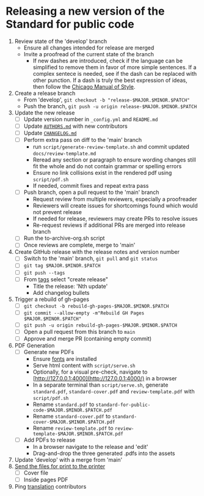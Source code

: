 <!-- SPDX-License-Identifier: CC0-1.0 -->
<!-- written in 2021 - 2022 by The Foundation for Public Code <info@publiccode.net> -->
# Releasing a new version of the Standard for public code

1. Review state of the 'develop' branch
    - Ensure all changes intended for release are merged
    - Invite a proofread of the current state of the branch
        - If new dashes are introduced, check if the language can be simplified to remove them in favor of more simple sentences. If a complex sentece is needed, see if the dash can be replaced with other punction. If a dash is truly the best expression of ideas, then follow the [Chicago Manual of Style](https://en.wikipedia.org/wiki/Dash#En_dash_versus_em_dash).
2. Create a release branch
    - From 'develop', `git checkout -b "release-$MAJOR.$MINOR.$PATCH"`
    - Push the branch, `git push -u origin release-$MAJOR.$MINOR.$PATCH`
3. Update the new release
    - [ ] Update version number in `_config.yml` and `README.md`
    - [ ] Update [`AUTHORS.md`](../AUTHORS.md) with new contributors
    - [ ] Update [`CHANGELOG.md`](../CHANGELOG.md)
    - [ ] Perform extra pass on diff to the 'main' branch
        - run `script/generate-review-template.sh` and commit updated `docs/review-template.md`
        - Reread any section or paragraph to ensure wording changes still fit the whole and do not contain grammar or spelling errors
        - Ensure no link collisions exist in the rendered pdf using `script/pdf.sh`
        - If needed, commit fixes and repeat extra pass
    - [ ] Push branch, open a pull request to the 'main' branch
        - Request review from multiple reviewers, especially a proofreader
        - Reviewers will create issues for shortcomings found which would not prevent release
        - If needed for release, reviewers may create PRs to resolve issues
        - Re-request reviews if additional PRs are merged into release branch
    - [ ] Run the to-archive-org.sh script
    - [ ] Once reviews are complete, merge to 'main'
4. Create GitHub release with the release notes and version number
    - [ ] Switch to the 'main' branch, `git pull` and `git status`
    - [ ] `git tag $MAJOR.$MINOR.$PATCH`
    - [ ] `git push --tags`
    - [ ] From [tags](https://github.com/publiccodenet/standard/tags) select "create release"
        - Title the release: 'Nth update'
        - Add changelog bullets
5. Trigger a rebuild of gh-pages
    - [ ] `git checkout -b rebuild-gh-pages-$MAJOR.$MINOR.$PATCH`
    - [ ] `git commit --allow-empty -m"Rebuild GH Pages $MAJOR.$MINOR.$PATCH"`
    - [ ] `git push -u origin rebuild-gh-pages-$MAJOR.$MINOR.$PATCH`
    - [ ] Open a pull request from this branch to `main`
    - [ ] Approve and merge PR (containing empty commit)
6. PDF Generation
    - [ ] Generate new PDFs
        - Ensure [fonts](https://brand.publiccode.net/typography/) are installed
        - Serve html content with `script/serve.sh`
        - Optionally, for a visual pre-check, navigate to [http://127.0.0.1:4000](http://127.0.0.1:4000/) in a browser
        - In a separate terminal than `script/serve.sh`, generate `standard.pdf`, `standard-cover.pdf` and `review-template.pdf` with `script/pdf.sh`
        - Rename `standard.pdf` to `standard-for-public-code-$MAJOR.$MINOR.$PATCH.pdf`
        - Rename `standard-cover.pdf` to `standard-cover-$MAJOR.$MINOR.$PATCH.pdf`
        - Rename `review-template.pdf` to `review-template-$MAJOR.$MINOR.$PATCH.pdf`
    - [ ] Add PDFs to release
        - In a browser navigate to the release and 'edit'
        - Drag-and-drop the three generated .pdfs into the assets
7. Update 'develop' with a merge from 'main'
8. [Send the files for print to the printer](printing.md)
    - [ ] Cover file
    - [ ] Inside pages PDF
9. Ping [translation](https://github.com/publiccodenet/community-translations-standard) contributors
